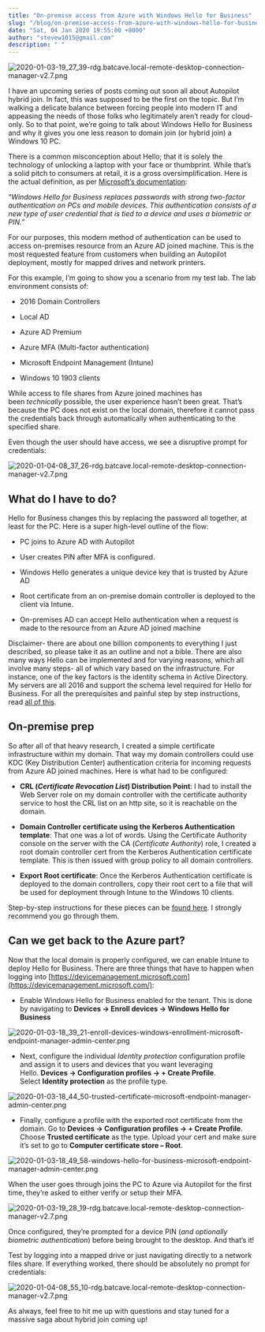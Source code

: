```yaml
---
title: "On-premise access from Azure with Windows Hello for Business"
slug: "/blog/on-premise-access-from-azure-with-windows-hello-for-business"
date: "Sat, 04 Jan 2020 19:55:00 +0000"
author: "stevew1015@gmail.com"
description: " "
---
```


![2020-01-03-19_27_39-rdg.batcave.local-remote-desktop-connection-manager-v2.7.png](https://getrubixsitecms.blob.core.windows.net/public-assets/content/v1/5dd365a31aa1fd743bc30b8e/1581105147421-8M26XUO9HH8N73HVIIXO/2020-01-03-19_27_39-rdg.batcave.local-remote-desktop-connection-manager-v2.7.png)

I have an upcoming series of posts coming out soon all about Autopilot hybrid join. In fact, this was supposed to be the first on the topic. But I’m walking a delicate balance between forcing people into modern IT and appeasing the needs of those folks who legitimately aren’t ready for cloud-only. So to that point, we’re going to talk about Windows Hello for Business and why it gives you one less reason to domain join (or hybrid join) a Windows 10 PC.

There is a common misconception about Hello; that it is solely the technology of unlocking a laptop with your face or thumbprint. While that’s a solid pitch to consumers at retail, it is a gross oversimplification. Here is the actual definition, as per [Microsoft’s documentation](https://docs.microsoft.com/en-us/windows/security/identity-protection/hello-for-business/hello-identity-verification):

“_Windows Hello for Business replaces passwords with strong two-factor authentication on PCs and mobile devices. This authentication consists of a new type of user credential that is tied to a device and uses a biometric or PIN.”_

For our purposes, this modern method of authentication can be used to access on-premises resource from an Azure AD joined machine. This is the most requested feature from customers when building an Autopilot deployment, mostly for mapped drives and network printers.

For this example, I’m going to show you a scenario from my test lab. The lab environment consists of:

-   2016 Domain Controllers
    
-   Local AD
    
-   Azure AD Premium
    
-   Azure MFA (Multi-factor authentication)
    
-   Microsoft Endpoint Management (Intune)
    
-   Windows 10 1903 clients
    

While access to file shares from Azure joined machines has been _technically_ possible, the user experience hasn’t been great. That’s because the PC does not exist on the local domain, therefore it cannot pass the credentials back through automatically when authenticating to the specified share.

Even though the user should have access, we see a disruptive prompt for credentials:

![2020-01-04-08_37_26-rdg.batcave.local-remote-desktop-connection-manager-v2.7.png](https://getrubixsitecms.blob.core.windows.net/public-assets/content/v1/5dd365a31aa1fd743bc30b8e/1581105190384-MVW9CYMOXKTJ6V9PYI46/2020-01-04-08_37_26-rdg.batcave.local-remote-desktop-connection-manager-v2.7.png)

What do I have to do?
---------------------

Hello for Business changes this by replacing the password all together, at least for the PC. Here is a super high-level outline of the flow:

-   PC joins to Azure AD with Autopilot
    
-   User creates PIN after MFA is configured.
    
-   Windows Hello generates a unique device key that is trusted by Azure AD
    
-   Root certificate from an on-premise domain controller is deployed to the client via Intune.
    
-   On-premises AD can accept Hello authentication when a request is made to the resource from an Azure AD joined machine
    

Disclaimer- there are about one billion components to everything I just described, so please take it as an outline and not a bible. There are also many ways Hello can be implemented and for varying reasons, which all involve many steps- all of which vary based on the infrastructure. For instance, one of the key factors is the identity schema in Active Directory. My servers are all 2016 and support the schema level required for Hello for Business. For all the prerequisites and painful step by step instructions, read [all of this](https://docs.microsoft.com/en-us/windows/security/identity-protection/hello-for-business/hello-planning-guide).

On-premise prep
---------------

So after all of that heavy research, I created a simple certificate infrastructure within my domain. That way my domain controllers could use KDC (Key Distribution Center) authentication criteria for incoming requests from Azure AD joined machines. Here is what had to be configured:

-   **CRL (_Certificate Revocation List_) Distribution Point**: I had to install the Web Server role on my domain controller with the certificate authority service to host the CRL list on an http site, so it is reachable on the domain.
    
-   **Domain Controller certificate using the Kerberos Authentication template**: That one was a lot of words. Using the Certificate Authority console on the server with the CA (_Certificate Authority_) role, I created a root domain controller cert from the Kerberos Authentication certificate template. This is then issued with group policy to all domain controllers.
    
-   **Export Root certificate**: Once the Kerberos Authentication certificate is deployed to the domain controllers, copy their root cert to a file that will be used for deployment through Intune to the Windows 10 clients.
    

Step-by-step instructions for these pieces can be [found here](https://docs.microsoft.com/en-us/windows/security/identity-protection/hello-for-business/hello-deployment-guide). I strongly recommend you go through them.

Can we get back to the Azure part?
----------------------------------

Now that the local domain is properly configured, we can enable Intune to deploy Hello for Business. There are three things that have to happen when logging into [https://devicemanagement.microsoft.com](https://devicemanagement.microsoft.com/):

-   Enable Windows Hello for Business enabled for the tenant. This is done by navigating to **Devices -> Enroll devices -> Windows Hello for Business**
    

![2020-01-03-18_39_21-enroll-devices-windows-enrollment-microsoft-endpoint-manager-admin-center.png](https://getrubixsitecms.blob.core.windows.net/public-assets/content/v1/5dd365a31aa1fd743bc30b8e/1581105222640-7R1EXIHM63JJDWP1J9X4/2020-01-03-18_39_21-enroll-devices-windows-enrollment-microsoft-endpoint-manager-admin-center.png)

-   Next, configure the individual _Identity protection_ configuration profile and assign it to users and devices that you want leveraging Hello. **Devices -> Configuration profiles -> + Create Profile**. Select **Identity protection** as the profile type.
    

![2020-01-03-18_44_50-trusted-certificate-microsoft-endpoint-manager-admin-center.png](https://getrubixsitecms.blob.core.windows.net/public-assets/content/v1/5dd365a31aa1fd743bc30b8e/1581105247324-J0V3SCDNYZCO28E1404L/2020-01-03-18_44_50-trusted-certificate-microsoft-endpoint-manager-admin-center.png)

-   Finally, configure a profile with the exported root certificate from the domain. Go to **Devices -> Configuration profiles -> + Create Profile**. Choose **Trusted certificate** as the type. Upload your cert and make sure it’s set to go to **Computer certificate store – Root**.
    

![2020-01-03-18_49_58-windows-hello-for-business-microsoft-endpoint-manager-admin-center.png](https://getrubixsitecms.blob.core.windows.net/public-assets/content/v1/5dd365a31aa1fd743bc30b8e/1581105275111-3CTQ6UUJYUWPUQNOR594/2020-01-03-18_49_58-windows-hello-for-business-microsoft-endpoint-manager-admin-center.png)

When the user goes through joins the PC to Azure via Autopilot for the first time, they’re asked to either verify or setup their MFA.

![2020-01-03-19_28_19-rdg.batcave.local-remote-desktop-connection-manager-v2.7.png](https://getrubixsitecms.blob.core.windows.net/public-assets/content/v1/5dd365a31aa1fd743bc30b8e/1581105297786-ACHTOMCTLW63284R7M4C/2020-01-03-19_28_19-rdg.batcave.local-remote-desktop-connection-manager-v2.7.png)

Once configured, they’re prompted for a device PIN (_and optionally biometric authentication_) before being brought to the desktop. And that’s it!

Test by logging into a mapped drive or just navigating directly to a network files share. If everything worked, there should be absolutely no prompt for credentials:

![2020-01-04-08_55_10-rdg.batcave.local-remote-desktop-connection-manager-v2.7.png](https://getrubixsitecms.blob.core.windows.net/public-assets/content/v1/5dd365a31aa1fd743bc30b8e/1581105322885-H9KAIE243YW0RUWDU20X/2020-01-04-08_55_10-rdg.batcave.local-remote-desktop-connection-manager-v2.7.png)

As always, feel free to hit me up with questions and stay tuned for a massive saga about hybrid join coming up!